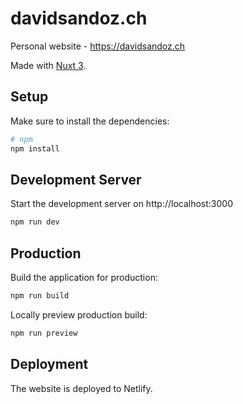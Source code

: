 # davidsandoz.ch

Personal website - https://davidsandoz.ch

Made with [Nuxt 3](https://nuxt.com).

## Setup

Make sure to install the dependencies:

```bash
# npm
npm install
```

## Development Server

Start the development server on http://localhost:3000

```bash
npm run dev
```

## Production

Build the application for production:

```bash
npm run build
```

Locally preview production build:

```bash
npm run preview
```

## Deployment

The website is deployed to Netlify.

